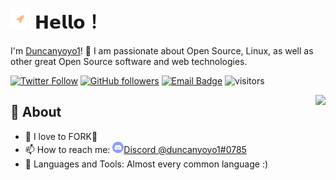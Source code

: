 # <a href="https://github.com/duncanyoyo1"><img src="https://raw.githubusercontent.com/duncanyoyo1/duncanyoyo1/main/assets/icon.svg" width="32px"></a> 𝗛𝗲𝗹𝗹𝗼！ 
I'm [Duncanyoyo1](https://github.com/duncanyoyo1)! 👋 I am passionate about Open Source, Linux, as well as other great Open Source software and web technologies.


[![Twitter Follow](https://img.shields.io/twitter/follow/duncanyoyo1?label=Follow%20on%20Twitter&style=plastic)](https://twitter.com/duncanyoyo1)
[![GitHub followers](https://img.shields.io/github/followers/duncanyoyo1?label=Follow%20on%20GitHub&style=plastic)](https://github.com/duncanyoyo1)
[![Email Badge](https://img.shields.io/badge/-Email-c14438?style=plastic&logo=Gmail&logoColor=white&link=mailto:duncanyoyo1@gmail.com)](mailto:duncanyoyo1@gmail.com)
![visitors](https://visitor-badge.laobi.icu/badge?page_id=duncanyoyo1)

<img align="right" src="https://github-readme-stats.vercel.app/api?username=duncanyoyo1&show_icons=true&hide_border=true&theme=tokyonight">

## 🧐 About

- 🙇 I love to FORK🍴
- 📫 How to reach me: <a href="https://discordapp.com/users/281308567695261707"><img src="https://raw.githubusercontent.com/duncanyoyo1/duncanyoyo1/master/assets/discord-round.svg" width="18px">Discord @duncanyoyo1#0785</a>
- 🌱 Languages and Tools: Almost every common language :)
